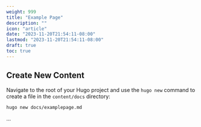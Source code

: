 ```yaml
---
weight: 999
title: "Example Page"
description: ""
icon: "article"
date: "2023-11-20T21:54:11-08:00"
lastmod: "2023-11-20T21:54:11-08:00"
draft: true
toc: true
---
```



## Create New Content

Navigate to the root of your Hugo project and use the `hugo new` command to create a file in the `content/docs` directory:

```shell
hugo new docs/examplepage.md
```
...
